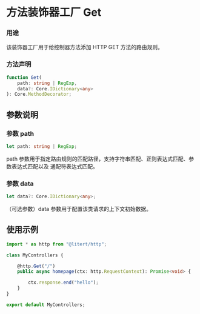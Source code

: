 # 方法装饰器工厂 Get

### 用途

该装饰器工厂用于给控制器方法添加 HTTP GET 方法的路由规则。

### 方法声明

```ts
function Get(
    path: string | RegExp,
    data?: Core.IDictionary<any>
): Core.MethodDecorator;
```

## 参数说明

### 参数 path

```ts
let path: string | RegExp;
```

path 参数用于指定路由规则的匹配路径，支持字符串匹配、正则表达式匹配、参数表达式匹配以及
通配符表达式匹配。

### 参数 data

```ts
let data?: Core.IDictionary<any>;
```

（可选参数）data 参数用于配置该类请求的上下文初始数据。

## 使用示例

```ts
import * as http from "@litert/http";

class MyControllers {

    @http.Get("/")
    public async homepage(ctx: http.RequestContext): Promise<void> {

        ctx.response.end("hello");
    }
}

export default MyControllers;
```
